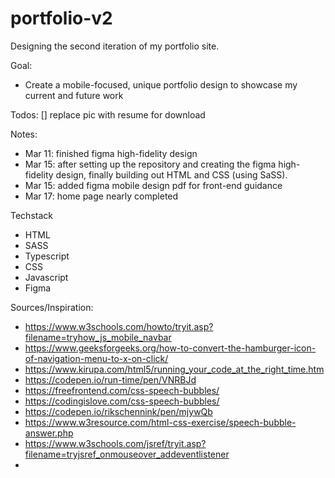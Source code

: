 # portfolio-v2
Designing the second iteration of my portfolio site.

Goal:
* Create a mobile-focused, unique portfolio design to showcase my current and future work

Todos:
[] replace pic with resume for download


Notes:
* Mar 11: finished figma high-fidelity design
* Mar 15: after setting up the repository and creating the figma high-fidelity design, finally building out HTML and CSS (using SaSS).
* Mar 15: added figma mobile design pdf for front-end guidance
* Mar 17: home page nearly completed


Techstack
* HTML
* SASS
* Typescript
* CSS
* Javascript
* Figma


Sources/Inspiration:
* https://www.w3schools.com/howto/tryit.asp?filename=tryhow_js_mobile_navbar
* https://www.geeksforgeeks.org/how-to-convert-the-hamburger-icon-of-navigation-menu-to-x-on-click/
* https://www.kirupa.com/html5/running_your_code_at_the_right_time.htm
* https://codepen.io/run-time/pen/VNRBJd
* https://freefrontend.com/css-speech-bubbles/
* https://codingislove.com/css-speech-bubbles/
* https://codepen.io/rikschennink/pen/mjywQb
* https://www.w3resource.com/html-css-exercise/speech-bubble-answer.php
* https://www.w3schools.com/jsref/tryit.asp?filename=tryjsref_onmouseover_addeventlistener
* 